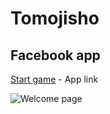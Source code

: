 Tomojisho
=======

Facebook app
----------------
[Start game](
http://crataj1-amo-app000.c4sa.net) - App link

![Welcome page](https://raw.github.com/nghialv2607/tomojisho/master/readmeData/welcome.png)

